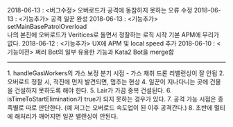 2018-06-13 : <버그수정>
				오버로드가 공격에 동참하지 못하는 오류 수정
2018-06-13 : <기능추가>
				공격 일꾼 완성
2018-06-13 : <기능추가>
				setMainBasePatrolOverload	
				나의 본진에 오버로드가 Veritices로 돌면서 정찰하는 로직 시작
				기본 APM에 무리가 없다.
2018-06-12 : <기능추가>
				UX에 APM 및 local speed 추가
2018-06-10 : <기능이전>
				쩌러 Bot의 일부 유용한 기능과 Kata2 Bot을 merge함
				
-------------------------------------------------------------------
<TODO or Bug List>
1. handleGasWorkers의 가스 보정 분기 시점
	- 가스 채취 드론 리밸런싱이 잘 안됨
2. 오버로드 정찰 시, 적진에 먼저 발견되면, 멈추는 현상
4. 일꾼이 지나다니는 곳에 건물을 건설하지 못하도록 해야 한다.
5. Lair가 가끔 중복 건설된다.
6. isTimeToStartElimination가 true가 되지 못하는 경우가 있다.
7. 공격 가능 시점은 종족별로 따로 판단한다.
   (예 저그는 오버로드 속도업이 된 이후 공격간다.)
8. 초반에 멀티에 해처리가 깨어지면 일꾼 밸랜싱이 안된다.
	
